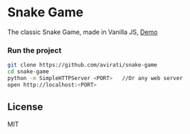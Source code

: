 # Snake Game

The classic Snake Game, made in Vanilla JS, [Demo]

### Run the project

```sh
git clone https://github.com/avirati/snake-game
cd snake-game
python -m SimpleHTTPServer <PORT>   //Or any web server
open http://localhost:<PORT>
```

License
----

MIT


[Demo]: http://snake-classic.herokuapp.com/
